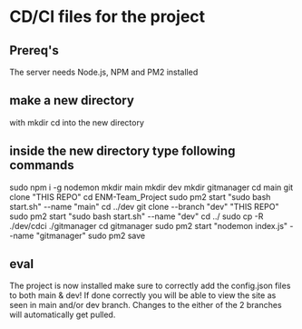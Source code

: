 # CD/CI files for the project

## Prereq's

The server needs Node.js, NPM and PM2 installed

## make a new directory

with mkdir
cd into the new directory

## inside the new directory type following commands

sudo npm i -g nodemon
mkdir main
mkdir dev
mkdir gitmanager
cd main
git clone "THIS REPO"
cd ENM-Team_Project
sudo pm2 start "sudo bash start.sh" --name "main"
cd ../dev
git clone --branch "dev" "THIS REPO"
sudo pm2 start "sudo bash start.sh" --name "dev"
cd ../
sudo cp -R ./dev/cdci ./gitmanager
cd gitmanager
sudo pm2 start "nodemon index.js" --name "gitmanager"
sudo pm2 save

## eval

The project is now installed make sure to correctly add the config.json files to both main & dev!
If done correctly you will be able to view the site as seen in main and/or dev branch.
Changes to the either of the 2 branches will automatically get pulled.

